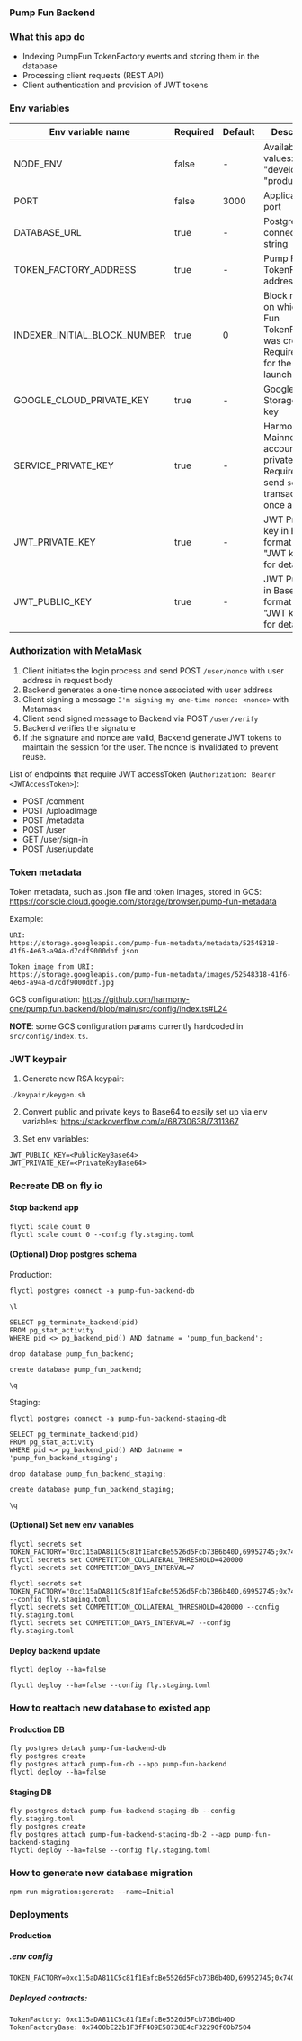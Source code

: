 ### Pump Fun Backend

### What this app do
- Indexing PumpFun TokenFactory events and storing them in the database
- Processing client requests (REST API)
- Client authentication and provision of JWT tokens

### Env variables

| Env variable name            | Required | Default | Description                                                                                  |                                                                                                                                                                                                                                                                                                                                                                                                                                                
|------------------------------|----------|---------|----------------------------------------------------------------------------------------------|
| NODE_ENV                     | false    | -       | Available values: "development", "production" ]                                              |
| PORT                         | false    | 3000    | Application port                                                                             |
| DATABASE_URL                 | true     | -       | Postgres DB connection string                                                                |
| TOKEN_FACTORY_ADDRESS        | true     | -       | Pump Fun TokenFactory address                                                                |
| INDEXER_INITIAL_BLOCK_NUMBER | true     | 0       | Block number on which Pump Fun TokenFactory was created. Required only for the first launch. |
| GOOGLE_CLOUD_PRIVATE_KEY     | true     | -       | Google Cloud Storage private key                                                             |
| SERVICE_PRIVATE_KEY          | true     | -       | Harmony Mainnet account private key. Required to send `setWinner` transaction once a day.    |
| JWT_PRIVATE_KEY              | true     | -       | JWT Private key in Base64 format (see "JWT keypair" for details)                             |
| JWT_PUBLIC_KEY               | true     | -       | JWT Public key in Base64 format (see "JWT keypair" for details)                              |

### Authorization with MetaMask
1. Client initiates the login process and send POST `/user/nonce` with user address in request body
2. Backend generates a one-time nonce associated with user address
3. Client signing a message `I'm signing my one-time nonce: <nonce>` with Metamask
4. Client send signed message to Backend via POST `/user/verify`
5. Backend verifies the signature
6. If the signature and nonce are valid, Backend generate JWT tokens to maintain the session for the user. The nonce is invalidated to prevent reuse.

List of endpoints that require JWT accessToken (`Authorization: Bearer <JWTAccessToken>`):
- POST /comment
- POST /uploadImage
- POST /metadata
- POST /user
- GET /user/sign-in
- POST /user/update

### Token metadata
Token metadata, such as .json file and token images, stored in GCS:
https://console.cloud.google.com/storage/browser/pump-fun-metadata

Example:
```shell
URI:
https://storage.googleapis.com/pump-fun-metadata/metadata/52548318-41f6-4e63-a94a-d7cdf9000dbf.json

Token image from URI:
https://storage.googleapis.com/pump-fun-metadata/images/52548318-41f6-4e63-a94a-d7cdf9000dbf.jpg
```

GCS configuration:
https://github.com/harmony-one/pump.fun.backend/blob/main/src/config/index.ts#L24

**NOTE**: some GCS configuration params currently hardcoded in `src/config/index.ts`.

### JWT keypair

1. Generate new RSA keypair:
```shell
./keypair/keygen.sh
```

2. Convert public and private keys to Base64 to easily set up via env variables:
https://stackoverflow.com/a/68730638/7311367

3. Set env variables:
```shell
JWT_PUBLIC_KEY=<PublicKeyBase64>
JWT_PRIVATE_KEY=<PrivateKeyBase64>
```

### Recreate DB on fly.io

#### Stop backend app
```shell
flyctl scale count 0
flyctl scale count 0 --config fly.staging.toml
```

####  (Optional) Drop postgres schema

Production:
```shell
flyctl postgres connect -a pump-fun-backend-db

\l

SELECT pg_terminate_backend(pid) 
FROM pg_stat_activity 
WHERE pid <> pg_backend_pid() AND datname = 'pump_fun_backend';

drop database pump_fun_backend;

create database pump_fun_backend;

\q
```

Staging:
```shell
flyctl postgres connect -a pump-fun-backend-staging-db

SELECT pg_terminate_backend(pid) 
FROM pg_stat_activity 
WHERE pid <> pg_backend_pid() AND datname = 'pump_fun_backend_staging';

drop database pump_fun_backend_staging;

create database pump_fun_backend_staging;

\q
```

#### (Optional) Set new env variables

```shell
flyctl secrets set TOKEN_FACTORY="0xc115aDA811C5c81f1EafcBe5526d5Fcb73B6b40D,69952745;0x7400bE22b1F3fF409E58738E4cF32290f60b7504,69952955"
flyctl secrets set COMPETITION_COLLATERAL_THRESHOLD=420000
flyctl secrets set COMPETITION_DAYS_INTERVAL=7

flyctl secrets set TOKEN_FACTORY="0xc115aDA811C5c81f1EafcBe5526d5Fcb73B6b40D,69952745;0x7400bE22b1F3fF409E58738E4cF32290f60b7504,69952955" --config fly.staging.toml
flyctl secrets set COMPETITION_COLLATERAL_THRESHOLD=420000 --config fly.staging.toml
flyctl secrets set COMPETITION_DAYS_INTERVAL=7 --config fly.staging.toml
```

#### Deploy backend update
```shell
flyctl deploy --ha=false

flyctl deploy --ha=false --config fly.staging.toml
```

### How to reattach new database to existed app

#### Production DB
```shell
fly postgres detach pump-fun-backend-db
fly postgres create
fly postgres attach pump-fun-db --app pump-fun-backend
flyctl deploy --ha=false
```

#### Staging DB
```shell
fly postgres detach pump-fun-backend-staging-db --config fly.staging.toml
fly postgres create 
fly postgres attach pump-fun-backend-staging-db-2 --app pump-fun-backend-staging
flyctl deploy --ha=false --config fly.staging.toml
```

### How to generate new database migration
```shell
npm run migration:generate --name=Initial
```

### Deployments

#### Production

##### .env config
```shell
TOKEN_FACTORY=0xc115aDA811C5c81f1EafcBe5526d5Fcb73B6b40D,69952745;0x7400bE22b1F3fF409E58738E4cF32290f60b7504,69952955

```

##### Deployed contracts:
```shell
TokenFactory: 0xc115aDA811C5c81f1EafcBe5526d5Fcb73B6b40D
TokenFactoryBase: 0x7400bE22b1F3fF409E58738E4cF32290f60b7504
```
